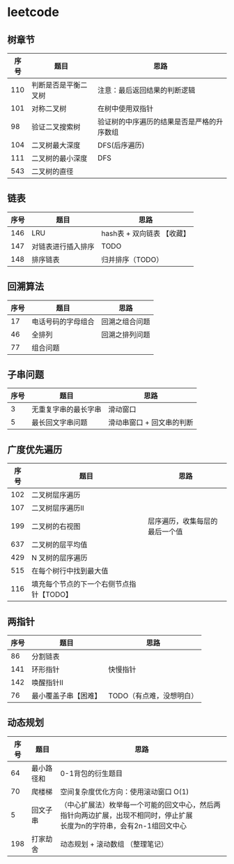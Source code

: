 # leetcode

## 树章节
序号 | 题目  | 思路
---|--- | ---
110 | 判断是否是平衡二叉树 | 注意：最后返回结果的判断逻辑 
101 | 对称二叉树 | 在树中使用双指针 
98 | 验证二叉搜索树 | 验证树的中序遍历的结果是否是严格的升序数组
104 | 二叉树最大深度 | DFS(后序遍历)
111 | 二叉树的最小深度 | DFS
543 | 二叉树的直径 | 

## 链表
序号 | 题目  | 思路
---|--- | ---
146 | LRU | hash表 + 双向链表 【收藏】
147 | 对链表进行插入排序 | TODO
148 | 排序链表 | 归并排序（TODO）

## 回溯算法
序号 | 题目  | 思路
---|--- | ---
17 | 电话号码的字母组合 | 回溯之组合问题 
46 | 全排列 | 回溯之排列问题
77 | 组合问题 |

## 子串问题

序号 | 题目  | 思路
---|--- | ---
3 | 无重复字串的最长字串 | 滑动窗口
5 | 最长回文字串问题 | 滑动串窗口 + 回文串的判断

## 广度优先遍历
序号 | 题目  | 思路
---|--- | ---
102 | 二叉树层序遍历 | 
107 | 二叉树层序遍历II | 
199 | 二叉树的右视图 | 层序遍历，收集每层的最后一个值
637 | 二叉树的层平均值 |
429 | N 叉树的层序遍历 | 
515 | 在每个树行中找到最大值 | 
116 | 填充每个节点的下一个右侧节点指针【TODO】 |  

## 两指针
序号 | 题目  | 思路
---|--- | ---
86 | 分割链表 | 
141 | 环形指针 | 快慢指针
142 | 唤醒指针II| 
76 | 最小覆盖子串【困难】 | TODO（有点难，没想明白）



## 动态规划
序号 | 题目  | 思路
---|--- | ---
64 | 最小路径和 | 0-1背包的衍生题目
70 | 爬楼梯 | 空间复杂度优化方向：使用滚动窗口 O(1)
5 | 回文子串 |  （中心扩展法）枚举每一个可能的回文中心，然后两指针向两边扩展，出现不相同时，停止扩展  <br> 长度为n的字符串，会有2n-1组回文中心
198 | 打家劫舍 | 动态规划 + 滚动数组 （整理笔记）

